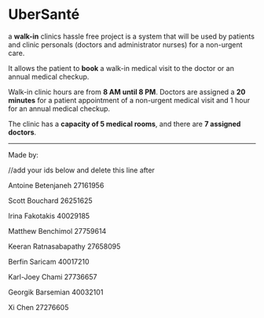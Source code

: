# UberSanté

a __walk-in__ clinics hassle free project is a system that will be used by patients and clinic personals (doctors and administrator nurses) for a non-urgent care.

It allows the patient to __book__ a walk-in medical visit to the doctor or an annual medical checkup. 

Walk-in clinic hours are from __8 AM until 8 PM__. Doctors are assigned a __20 minutes__ for a patient appointment of a non-urgent medical visit and 1 hour for an annual medical checkup. 

The clinic has a __capacity of 5 medical rooms__, and there are __7 assigned doctors__.


-----


Made by: 

//add your ids below and delete this line after

Antoine Betenjaneh 27161956

Scott Bouchard 26251625

Irina Fakotakis 40029185

Matthew Benchimol 27759614

Keeran Ratnasabapathy 27658095

Berfin Saricam 40017210

Karl-Joey Chami 27736657

Georgik Barsemian 40032101

Xi Chen 27276605
